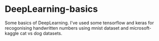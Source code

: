 # DeepLearning-basics
Some basics of DeepLearning.
I've used some tensorflow and keras for recogonising handwritten numbers using mnist dataset and 
microsoft-kaggle cat vs dog datasets.
